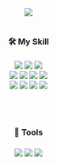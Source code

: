 <div align="center">
    <img src="https://capsule-render.vercel.app/api?type=slice&color=auto&height=130&section=header&text=MinKyu%20Ji&fontAlign=80&fontAlignY=35&desc=BackEnd_Developer&descAlign=80&fontSize=55" />    
</div>

<div align="center">
    <br/>
    <h3>🛠️ My Skill<h3/>
      <img src="https://img.shields.io/badge/Java-007396?style=for-the-badge&logo=Java&logoColor=white"> 
      <img src="https://img.shields.io/badge/Spring Boot-6DB33F?style=for-the-badge&logo=spring boot&logoColor=white"> 
      <img src="https://img.shields.io/badge/mysql-4479A1?style=for-the-badge&logo=mysql&logoColor=white"> 
      <br/>
      <img src="https://img.shields.io/badge/Amazon AWS-232F3E?style=for-the-badge&logo=amazon aws&logoColor=white"> 
      <img src="https://img.shields.io/badge/Amazon EC2-FF9900?style=for-the-badge&logo=amazon ec2&logoColor=white"> 
      <img src="https://img.shields.io/badge/Amazon rds-527FFF?style=for-the-badge&logo=amazon rds&logoColor=white">
      <img src="https://img.shields.io/badge/amazons3-569A31?style=for-the-badge&logo=amazons3&logoColor=white">
      <br/>
      <img src="https://img.shields.io/badge/docker-2496ED?style=for-the-badge&logo=docker&logoColor=white">
      <img src="https://img.shields.io/badge/Git-F05032?style=for-the-badge&logo=git&logoColor=white">
      <img src="https://img.shields.io/badge/GitHub-181717?style=for-the-badge&logo=github&logoColor=white">
      <img src="https://img.shields.io/badge/githubactions-2088FF?style=for-the-badge&logo=githubactions&logoColor=white">
</div>
        
<br/>

<div align="center">
    <br/>
    <h3>🎳 Tools<h3/>
      <img src="https://img.shields.io/badge/Notion-000000?style=for-the-badge&logo=notion&logoColor=white">
      <img src="https://img.shields.io/badge/discord-333333?style=for-the-badge&logo=discord&logoColor=white">
      <img src="https://img.shields.io/badge/slack-4A154B?style=for-the-badge&logo=slack&logoColor=white">
</div>

